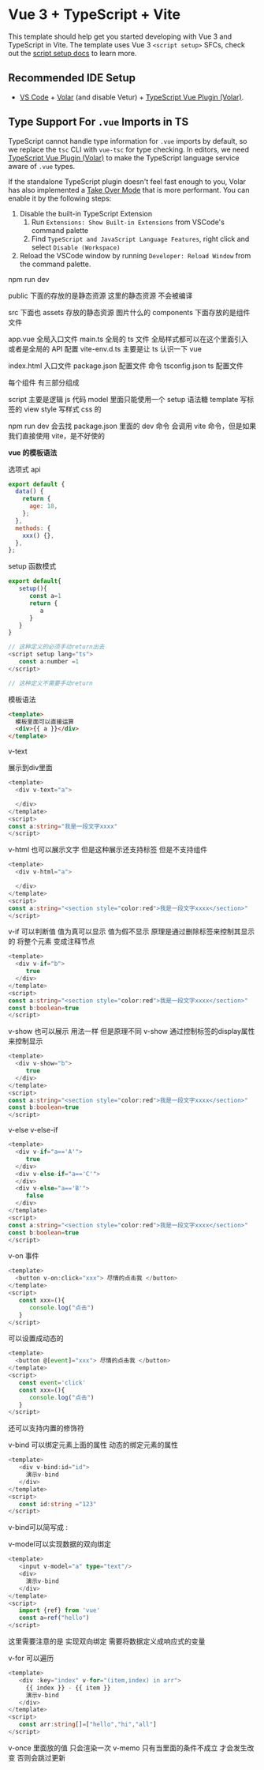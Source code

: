 # Vue 3 + TypeScript + Vite

This template should help get you started developing with Vue 3 and TypeScript in Vite. The template uses Vue 3 `<script setup>` SFCs, check out the [script setup docs](https://v3.vuejs.org/api/sfc-script-setup.html#sfc-script-setup) to learn more.

## Recommended IDE Setup

- [VS Code](https://code.visualstudio.com/) + [Volar](https://marketplace.visualstudio.com/items?itemName=Vue.volar) (and disable Vetur) + [TypeScript Vue Plugin (Volar)](https://marketplace.visualstudio.com/items?itemName=Vue.vscode-typescript-vue-plugin).

## Type Support For `.vue` Imports in TS

TypeScript cannot handle type information for `.vue` imports by default, so we replace the `tsc` CLI with `vue-tsc` for type checking. In editors, we need [TypeScript Vue Plugin (Volar)](https://marketplace.visualstudio.com/items?itemName=Vue.vscode-typescript-vue-plugin) to make the TypeScript language service aware of `.vue` types.

If the standalone TypeScript plugin doesn't feel fast enough to you, Volar has also implemented a [Take Over Mode](https://github.com/johnsoncodehk/volar/discussions/471#discussioncomment-1361669) that is more performant. You can enable it by the following steps:

1. Disable the built-in TypeScript Extension
   1. Run `Extensions: Show Built-in Extensions` from VSCode's command palette
   2. Find `TypeScript and JavaScript Language Features`, right click and select `Disable (Workspace)`
2. Reload the VSCode window by running `Developer: Reload Window` from the command palette.

npm run dev

public 下面的存放的是静态资源
这里的静态资源 不会被编译

src 下面也 assets 存放的静态资源 图片什么的
components 下面存放的是组件文件

app.vue 全局入口文件
main.ts 全局的 ts 文件 全局样式都可以在这个里面引入 或者是全局的 API 配置
vite-env.d.ts 主要是让 ts 认识一下 vue

index.html 入口文件
package.json 配置文件 命令
tsconfig.json ts 配置文件

每个组件 有三部分组成

script 主要是逻辑 js 代码 model 里面只能使用一个 setup 语法糖
template 写标签的 view
style 写样式 css 的

npm run dev 会去找 package.json 里面的 dev 命令
会调用 vite 命令，但是如果我们直接使用 vite，是不好使的

**vue 的模板语法**

选项式 api

```javascript
export default {
  data() {
    return {
      age: 18,
    };
  },
  methods: {
    xxx() {},
  },
};
```

setup 函数模式

```javascript
export default{
   setup(){
      const a=1
      return {
         a
      }
   }
}

// 这种定义的必须手动return出去
<script setup lang="ts">
   const a:number =1
</script>

// 这种定义不需要手动return
```

模板语法

```html
<template>
  模板里面可以直接运算
  <div>{{ a }}</div>
</template>
```

v-text

展示到div里面
```typescript
<template>
  <div v-text="a">

  </div>
</template>
<script>
const a:string="我是一段文字xxxx"
</script>
```

v-html 也可以展示文字 但是这种展示还支持标签
但是不支持组件
```typescript
<template>
  <div v-html="a">

  </div>
</template>
<script>
const a:string="<section style="color:red">我是一段文字xxxx</section>"
</script>
```

v-if 可以判断值 值为真可以显示
值为假不显示 原理是通过删除标签来控制其显示的
将整个元素 变成注释节点
```typescript
<template>
  <div v-if="b">
     true
  </div>
</template>
<script>
const a:string="<section style="color:red">我是一段文字xxxx</section>"
const b:boolean=true
</script>
```

v-show 也可以展示 用法一样
但是原理不同 v-show 通过控制标签的display属性来控制显示

```typescript
<template>
  <div v-show="b">
     true
  </div>
</template>
<script>
const a:string="<section style="color:red">我是一段文字xxxx</section>"
const b:boolean=true
</script>
```

v-else v-else-if

```typescript
<template>
  <div v-if="a=='A'">
     true
  </div>
  <div v-else-if="a=='C'">
  </div>
  <div v-else="a=='B'">
     false
  </div>
</template>
<script>
const a:string="<section style="color:red">我是一段文字xxxx</section>"
const b:boolean=true
</script>
```

v-on 事件

```typescript
<template>
  <button v-on:click="xxx"> 尽情的点击我 </button>
</template>
<script>
   const xxx=(){
      console.log("点击")
   }
</script>
```

可以设置成动态的

```typescript
<template>
  <button @[event]="xxx"> 尽情的点击我 </button>
</template>
<script>
   const event='click'
   const xxx=(){
      console.log("点击")
   }
</script>
```
还可以支持内置的修饰符


v-bind 可以绑定元素上面的属性
动态的绑定元素的属性
```typescript
<template>
   <div v-bind:id="id">
     演示v-bind
   </div>
</template>
<script>
   const id:string ="123"
</script>
```

v-bind可以简写成 :

v-model可以实现数据的双向绑定

```typescript
<template>
   <input v-model="a" type="text"/>
   <div>
     演示v-bind
   </div>
</template>
<script>
   import {ref} from 'vue'
   const a=ref("hello")
</script>
```

这里需要注意的是 实现双向绑定 需要将数据定义成响应式的变量

v-for 可以遍历

```typescript
<template>
   <div :key="index" v-for="(item,index) in arr">
     {{ index }} - {{ item }}
     演示v-bind
   </div>
</template>
<script>
   const arr:string[]=["hello","hi","all"]
</script>
```

v-once 里面放的值 只会渲染一次
v-memo 只有当里面的条件不成立 才会发生改变 否则会跳过更新


